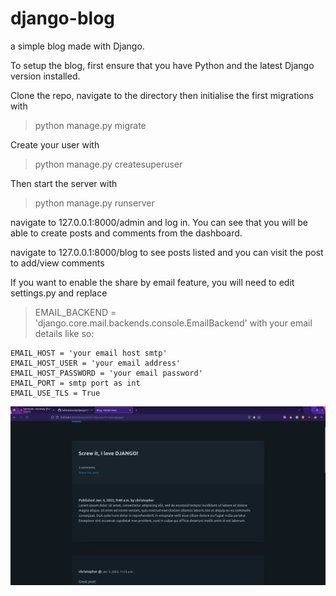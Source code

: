 # django-blog
a simple blog made with Django.

To setup the blog, first ensure that you have Python and the latest Django version installed.

Clone the repo, navigate to the directory then initialise the first migrations with

> python manage.py migrate

Create your user with

> python manage.py createsuperuser

Then start the server with 

> python manage.py runserver

navigate to 127.0.0.1:8000/admin and log in. You can see that you will be able to create posts and comments from the dashboard.

navigate to 127.0.0.1:8000/blog to see posts listed and you can visit the post to add/view comments

If you want to enable the share by email feature, you will need to edit settings.py and replace 
> EMAIL_BACKEND = 'django.core.mail.backends.console.EmailBackend' 
with your email details like so:

```
EMAIL_HOST = 'your email host smtp'
EMAIL_HOST_USER = 'your email address'
EMAIL_HOST_PASSWORD = 'your email password'
EMAIL_PORT = smtp port as int
EMAIL_USE_TLS = True
```

![Example blog](https://raw.githubusercontent.com/fullstacksoda/django-blog/main/Screenshot%20from%202023-01-05%2013-27-02.png)
